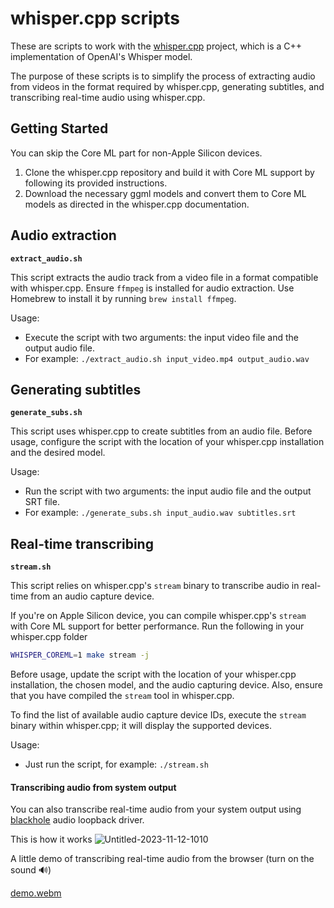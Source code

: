 # whisper.cpp scripts

These are scripts to work with the [whisper.cpp](https://github.com/ggerganov/whisper.cpp) project, which is a C++ implementation of OpenAI's Whisper model.

The purpose of these scripts is to simplify the process of extracting audio from videos in the format required by whisper.cpp, generating subtitles, and transcribing real-time audio using whisper.cpp. 

## Getting Started

You can skip the Core ML part for non-Apple Silicon devices.

1. Clone the whisper.cpp repository and build it with Core ML support by following its provided instructions.
2. Download the necessary ggml models and convert them to Core ML models as directed in the whisper.cpp documentation.

## Audio extraction

**`extract_audio.sh`**

This script extracts the audio track from a video file in a format compatible with whisper.cpp. Ensure `ffmpeg` is installed for audio extraction. Use Homebrew to install it by running `brew install ffmpeg`.

Usage:
- Execute the script with two arguments: the input video file and the output audio file.
- For example: `./extract_audio.sh input_video.mp4 output_audio.wav`

## Generating subtitles

**`generate_subs.sh`**

This script uses whisper.cpp to create subtitles from an audio file. Before usage, configure the script with the location of your whisper.cpp installation and the desired model.

Usage:
- Run the script with two arguments: the input audio file and the output SRT file.
- For example: `./generate_subs.sh input_audio.wav subtitles.srt`

## Real-time transcribing

**`stream.sh`**

This script relies on whisper.cpp's `stream` binary to transcribe audio in real-time from an audio capture device. 

If you're on Apple Silicon device, you can compile whisper.cpp's `stream` with Core ML support for better performance. Run the following in your whisper.cpp folder
```sh
WHISPER_COREML=1 make stream -j
```

Before usage, update the script with the location of your whisper.cpp installation, the chosen model, and the audio capturing device. Also, ensure that you have compiled the `stream` tool in whisper.cpp.

To find the list of available audio capture device IDs, execute the `stream` binary within whisper.cpp; it will display the supported devices.

Usage:
- Just run the script, for example: `./stream.sh`

#### Transcribing audio from system output

You can also transcribe real-time audio from your system output using [blackhole](https://github.com/ExistentialAudio/BlackHole) audio loopback driver.

This is how it works
![Untitled-2023-11-12-1010](https://github.com/tartakynov/whispercpp-scripts/assets/946309/6cc1f3a4-26c9-4d50-a19c-c2f88ef633c6)

A little demo of transcribing real-time audio from the browser (turn on the sound 🔊)

[demo.webm](https://github.com/tartakynov/whispercpp-scripts/assets/946309/f821354e-2e1f-45c8-947f-025e2a4b244d)

